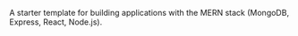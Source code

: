 A starter template for building applications with the MERN stack (MongoDB, Express, React, Node.js).
